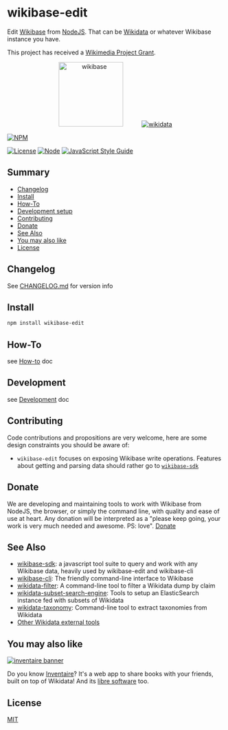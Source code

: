 # wikibase-edit
Edit [Wikibase](https://wikiba.se) from [NodeJS](https://nodejs.org). That can be [Wikidata](https://www.wikidata.org) or whatever Wikibase instance you have.

This project has received a [Wikimedia Project Grant](https://meta.wikimedia.org/wiki/Grants:Project/WikidataJS).

<div align="center">
  <a href="https://wikiba.se"><img height="150" src="https://raw.githubusercontent.com/maxlath/wikibase-sdk/master/assets/wikibase.png" alt="wikibase"></a>
  <!-- yeay hacky margin \o/ -->
  &nbsp;&nbsp;&nbsp;&nbsp;&nbsp;&nbsp;&nbsp;&nbsp;&nbsp;
  <a href="https://wikidata.org"><img src="https://raw.githubusercontent.com/maxlath/wikibase-sdk/master/assets/wikidata.jpg" alt="wikidata"></a>
</div>

[![NPM](https://nodei.co/npm/wikibase-edit.png?stars&downloads&downloadRank)](https://npmjs.com/package/wikibase-edit/)

[![License](https://img.shields.io/badge/license-MIT-blue.svg)](https://opensource.org/licenses/MIT)
[![Node](https://img.shields.io/badge/node-%3E=%20v6.4.0-brightgreen.svg)](http://nodejs.org)
[![JavaScript Style Guide](https://img.shields.io/badge/code%20style-standard-brightgreen.svg)](http://standardjs.com/)

## Summary
- [Changelog](CHANGELOG.md)
- [Install](#install)
- [How-To](https://github.com/maxlath/wikibase-edit/blob/master/docs/how_to.md)
- [Development setup](https://github.com/maxlath/wikibase-edit/blob/master/docs/development_setup.md)
- [Contributing](#contributing)
- [Donate](#donate)
- [See Also](#see-also)
- [You may also like](#you-may-also-like)
- [License](#license)

## Changelog
See [CHANGELOG.md](CHANGELOG.md) for version info

## Install
```sh
npm install wikibase-edit
```

## How-To
see [How-to](docs/how_to.md) doc

## Development
see [Development](docs/development.md) doc

## Contributing

Code contributions and propositions are very welcome, here are some design constraints you should be aware of:
* `wikibase-edit` focuses on exposing Wikibase write operations. Features about getting and parsing data should rather go to [`wikibase-sdk`](https://github.com/maxlath/wikibase-sdk)

## Donate

We are developing and maintaining tools to work with Wikibase from NodeJS, the browser, or simply the command line, with quality and ease of use at heart. Any donation will be interpreted as a "please keep going, your work is very much needed and awesome. PS: love". [Donate](https://liberapay.com/WikidataJS)

## See Also
* [wikibase-sdk](https://github.com/maxlath/wikibase-sdk): a javascript tool suite to query and work with any Wikibase data, heavily used by wikibase-edit and wikibase-cli
* [wikibase-cli](https://github.com/maxlath/wikibase-cli): The friendly command-line interface to Wikibase
* [wikidata-filter](https://github.com/maxlath/wikidata-filter): A command-line tool to filter a Wikidata dump by claim
* [wikidata-subset-search-engine](https://github.com/inventaire/entities-search-engine/tree/wikidata-subset-search-engine): Tools to setup an ElasticSearch instance fed with subsets of Wikidata
* [wikidata-taxonomy](https://github.com/nichtich/wikidata-taxonomy): Command-line tool to extract taxonomies from Wikidata
* [Other Wikidata external tools](https://www.wikidata.org/wiki/Wikidata:Tools/External_tools)

## You may also like

[![inventaire banner](https://inventaire.io/public/images/inventaire-brittanystevens-13947832357-CC-BY-lighter-blue-4-banner-500px.png)](https://inventaire.io)

Do you know [Inventaire](https://inventaire.io/)? It's a web app to share books with your friends, built on top of Wikidata! And its [libre software](http://github.com/inventaire/inventaire) too.

## License
[MIT](LICENSE.md)
